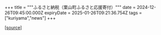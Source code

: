 +++
title = """ふるさと納税（栗山町ふるさと応援寄付）"""
date = 2024-12-26T09:45:00.000Z
expiryDate = 2025-01-26T09:21:36.754Z
tags = ["kuriyama","news"]
+++


[[source]](https://www.town.kuriyama.hokkaido.jp/site/furusatonouzei/)
